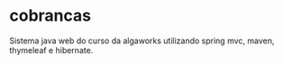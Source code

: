 # cobrancas
Sistema java web do curso da algaworks utilizando spring mvc, maven, thymeleaf e hibernate.
